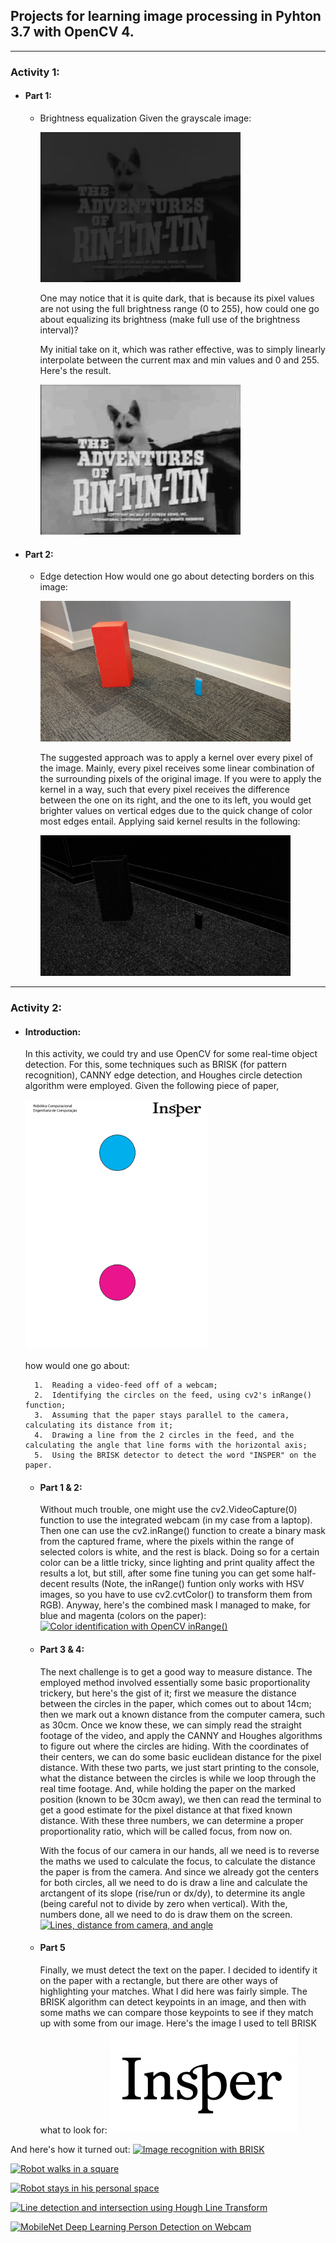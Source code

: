 ## Projects for learning image processing in Pyhton 3.7 with OpenCV 4.

___
### Activity 1:

- ####   Part 1:
    - Brightness equalization
        Given the grayscale image: 
        
        <img src="images/RinTinTin.jpg">
        
        One may notice that it is quite dark, that is because its pixel values are not using the full brightness range (0 to 255), how could one go about equalizing its brightness (make full use of the brightness interval)?


        My initial take on it, which was rather effective, was to simply linearly interpolate between the current max and min values and 0 and 255. Here's the result.
        
        <img src="images/RinTinEqualized.jpg">

- ####   Part 2:
    - Edge detection
        How would one go about detecting borders on this image: 
        
        <img src="images/hall_box_battery_atividade3.png" width = "400">
        
        
        The suggested approach was to apply a kernel over every pixel of the image. Mainly, every pixel receives some linear combination of the surrounding pixels of the original image. If you were to apply the kernel in a way, such that every pixel receives the difference between the one on its right, and the one to its left, you would get brighter values on vertical edges due to the quick change of color most edges entail.
        Applying said kernel results in the following:
        
        <img src="images/gabarito_atividade_3.png" width = "400">

___
### Activity 2:

- ####  Introduction:
    In this activity, we could try and use OpenCV for some real-time object detection. For this, some techniques such as BRISK (for pattern recognition), CANNY edge detection, and Houghes circle detection algorithm were employed.
    Given the following piece of paper,
    
    <img src="images/folha_atividade.png" height = "400"> 
    
    how would one go about:
    
        1.  Reading a video-feed off of a webcam;
        2.  Identifying the circles on the feed, using cv2's inRange() function;
        3.  Assuming that the paper stays parallel to the camera, calculating its distance from it;
        4.  Drawing a line from the 2 circles in the feed, and the calculating the angle that line forms with the horizontal axis;
        5.  Using the BRISK detector to detect the word "INSPER" on the paper.
    
    - #### Part 1 & 2:
        Without much trouble, one might use the cv2.VideoCapture(0) function to use the integrated webcam (in my case from a laptop). Then one can use the cv2.inRange() function to create a binary mask from the captured frame, where the pixels within the range of selected colors is white, and the rest is black. Doing so for a certain color can be a little tricky, since lighting and print quality affect the results a lot, but still, after some fine tuning you can get some half-decent results (Note, the inRange() funtion only works with HSV images, so you have to use cv2.cvtColor() to transform them from RGB). Anyway, here's the combined mask I managed to make, for blue and magenta (colors on the paper):
        [![Color identification with OpenCV inRange()](https://res.cloudinary.com/marcomontalbano/image/upload/v1582988145/video_to_markdown/images/youtube--NpfZ_jLFnwE-c05b58ac6eb4c4700831b2b3070cd403.jpg)](https://youtu.be/NpfZ_jLFnwE "Color identification with OpenCV inRange()")

    - #### Part 3 & 4:
        The next challenge is to get a good way to measure distance. The employed method involved essentially some basic proportionality trickery, but here's the gist of it; first we measure the distance between the circles in the paper, which comes out to about 14cm; then we mark out a known distance from the computer camera, such as 30cm. Once we know these, we can simply read the straight footage of the video, and apply the CANNY and Houghes algorithms to figure out where the circles are hiding. With the coordinates of their centers, we can do some basic euclidean distance for the pixel distance. With these two parts, we just start printing to the console, what the distance between the circles is while we loop through the real time footage. And, while holding the paper on the marked position (known to be 30cm away), we then can read the terminal to get a good estimate for the pixel distance at that fixed known distance. With these three numbers, we can determine a proper proportionality ratio, which will be called focus, from now on.

        With the focus of our camera in our hands, all we need is to reverse the maths we used to calculate the focus, to calculate the distance the paper is from the camera. And since we already got the centers for both circles, all we need to do is draw a line and calculate the arctangent of its slope (rise/run or dx/dy), to determine its angle (being careful not to divide by zero when vertical). With the, numbers done, all we need to do is draw them on the screen. 
        [![Lines, distance from camera, and angle](https://res.cloudinary.com/marcomontalbano/image/upload/v1582988062/video_to_markdown/images/youtube--pj15Q1t3WAc-c05b58ac6eb4c4700831b2b3070cd403.jpg)](https://youtu.be/pj15Q1t3WAc "Lines, distance from camera, and angle")

    - #### Part 5
        Finally, we must detect the text on the paper. I decided to identify it on the paper with a rectangle, but there are other ways of highlighting your matches. What I did here was fairly simple. The BRISK algorithm can detect keypoints in an image, and then with some maths we can compare those keypoints to see if they match up with some from our image.
        Here's the image I used to tell BRISK what to look for:
        <img src="images/insper_logo.png">

And here's how it turned out:
        [![Image recognition with BRISK](https://res.cloudinary.com/marcomontalbano/image/upload/v1582988181/video_to_markdown/images/youtube--sp6DCuY-fw4-c05b58ac6eb4c4700831b2b3070cd403.jpg)](https://youtu.be/sp6DCuY-fw4 "Image recognition with BRISK")


[![Robot walks in a square](https://res.cloudinary.com/marcomontalbano/image/upload/v1583789203/video_to_markdown/images/youtube--8R6xdfzpzHo-c05b58ac6eb4c4700831b2b3070cd403.jpg)](https://youtu.be/8R6xdfzpzHo "Robot walks in a square")

[![Robot stays in his personal space](https://res.cloudinary.com/marcomontalbano/image/upload/v1583789408/video_to_markdown/images/youtube--5pgBoovNbkU-c05b58ac6eb4c4700831b2b3070cd403.jpg)](https://youtu.be/5pgBoovNbkU "Robot stays in his personal space")

[![Line detection and intersection using Hough Line Transform](https://res.cloudinary.com/marcomontalbano/image/upload/v1583789685/video_to_markdown/images/youtube--UGZRjutI2kw-c05b58ac6eb4c4700831b2b3070cd403.jpg)](https://youtu.be/UGZRjutI2kw "Line detection and intersection using Hough Line Transform")

[![MobileNet Deep Learning Person Detection on Webcam](https://res.cloudinary.com/marcomontalbano/image/upload/v1583790607/video_to_markdown/images/youtube--ehDDQbRO5IA-c05b58ac6eb4c4700831b2b3070cd403.jpg)](https://youtu.be/ehDDQbRO5IA "MobileNet Deep Learning Person Detection on Webcam")